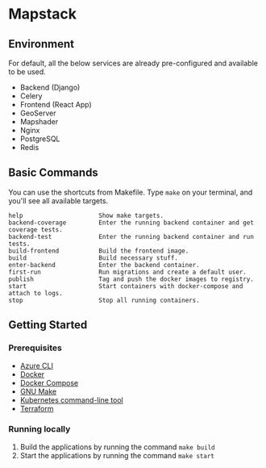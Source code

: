 # Mapstack

## Environment

For default, all the below services are already pre-configured and available to be used.

- Backend (Django)
- Celery
- Frontend (React App)
- GeoServer
- Mapshader
- Nginx
- PostgreSQL
- Redis

## Basic Commands

You can use the shortcuts from Makefile. Type ``make`` on your terminal, and you'll see all available targets.

```
help                     Show make targets.
backend-coverage         Enter the running backend container and get coverage tests.
backend-test             Enter the running backend container and run tests.
build-frontend           Build the frontend image.
build                    Build necessary stuff.
enter-backend            Enter the backend container.
first-run                Run migrations and create a default user.
publish                  Tag and push the docker images to registry.
start                    Start containers with docker-compose and attach to logs.
stop                     Stop all running containers.
```

## Getting Started

### Prerequisites

- [Azure CLI](https://docs.microsoft.com/en-us/cli/azure/install-azure-cli)
- [Docker](https://docs.docker.com/engine/install/)
- [Docker Compose](https://docs.docker.com/compose/install/)
- [GNU Make](https://www.gnu.org/software/make/)
- [Kubernetes command-line tool](https://kubernetes.io/docs/tasks/tools/)
- [Terraform](https://learn.hashicorp.com/tutorials/terraform/install-cli?in=terraform/azure-get-started)

### Running locally

1. Build the applications by running the command ```make build```
2. Start the applications by running the command ```make start```
